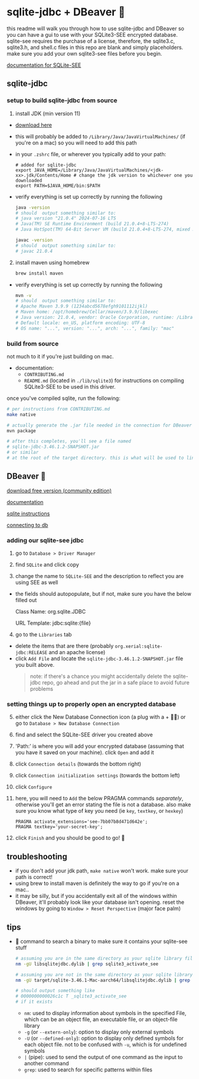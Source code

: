 # sqlite-jdbc + DBeaver 🦫
this readme will walk you through how to use sqlite-jdbc and DBeaver so you can have a gui to use with your SQLite3-SEE encrypted database. sqlite-see requires the purchase of a license, therefore, the sqlite3.c, sqlite3.h, and shell.c files in this repo are blank and simply placeholders. make sure you add your own sqlite3-see files before you begin.

[documentation for SQLite-SEE](https://www.sqlite.org/see/doc/release/www/readme.wiki)

## sqlite-jdbc

### setup to build sqlite-jdbc from source

1. install JDK (min version 11)

  - [download here](https://www.oracle.com/java/technologies/downloads/)
  - this will probably be added to `/Library/Java/JavaVirtualMachines/` (if you're on a mac) so you will need to add this path
  - in your `.zshrc` file, or wherever you typically add to your path:
      ```
      # added for sqlite-jdbc
      export JAVA_HOME=/Library/Java/JavaVirtualMachines/<jdk-xx>.jdk/Contents/Home # change the jdk version to whichever one you downloaded 
      export PATH=$JAVA_HOME/bin:$PATH
      ```

  - verify everything is set up correctly by running the following
      ```bash
      java -version
      # should  output something similar to:
      # java version "21.0.4" 2024-07-16 LTS
      # Java(TM) SE Runtime Environment (build 21.0.4+8-LTS-274)
      # Java HotSpot(TM) 64-Bit Server VM (build 21.0.4+8-LTS-274, mixed mode, sharing)

      javac -version
      # should  output something similar to:
      # javac 21.0.4
      ```

2. install maven using homebrew
    ```bash
    brew install maven
    ```

  - verify everything is set up correctly by running the following
     ```bash
    mvn -v
    # should  output something similar to:
    # Apache Maven 3.9.9 (1234abcd5678efgh9101112ijkl)
    # Maven home: /opt/homebrew/Cellar/maven/3.9.9/libexec
    # Java version: 21.0.4, vendor: Oracle Corporation, runtime: /Library/Java/JavaVirtualMachines/jdk-21.jdk/Contents/Home
    # Default locale: en_US, platform encoding: UTF-8
    # OS name: "...", version: "...", arch: "...", family: "mac"
    ```

### build from source

not much to it if you're just building on mac. 
  - documentation:
    - `CONTRIBUTING.md`
    - `README.md` (located in `./lib/sqlite3`) for instructions on compiling SQLite3-SEE to be used in this driver.

once you've compiled sqlite, run the following:

```bash
# per instructions from CONTRIBUTING.md
make native

# actually generate the .jar file needed in the connection for DBeaver
mvn package

# after this completes, you'll see a file named
# sqlite-jdbc-3.46.1.2-SNAPSHOT.jar
# or similar
# at the root of the target directory. this is what will be used to link to DBeaver
```


## DBeaver 🦫


[download free version (community edition)](https://dbeaver.io/download/)

[documentation](https://dbeaver.com/docs/dbeaver/)

[sqlite instructions](https://dbeaver.com/docs/dbeaver/Database-driver-SQLite/)

[connecting to db](https://dbeaver.com/docs/dbeaver/Create-Connection/)


### adding our sqlite-see jdbc

1. go to `Database > Driver Manager`

2. find `SQLite` and click copy

3. change the name to `SQLite-SEE` and the description to reflect you are using SEE as well

  - the fields should autopopulate, but if not, make sure you have the below filled out
   
    Class Name: org.sqlite.JDBC
    
    URL Template: jdbc:sqlite:{file}

4. go to the `Libraries` tab
  - delete the items that are there (probably `org.xerial:sqlite-jdbc:RELEASE` and an apache license)
  - click `Add File` and locate the `sqlite-jdbc-3.46.1.2-SNAPSHOT.jar` file you built above.
    > note: if there's a chance you might accidentally delete the sqlite-jdbc repo, go ahead and put the jar in a safe place to avoid future problems


### setting things up to properly open an encrypted database

5. either click the New Database Connection icon (a plug with a + 🔌➕) or go to `Database > New Database Connection`

6. find and select the SQLite-SEE driver you created above

7. 'Path:' is where you will add your encrypted database (assuming that you have it saved on your machine). click `Open` and add it

8. click `Connection details` (towards the bottom right)

9. click `Connection initialization settings` (towards the bottom left) 

10. click `Configure`

11. here, you will need to `Add` the below PRAGMA commands _*separately*_, otherwise you'll get an error stating the file is not a database. also make sure you know what type of key you need (ie `key`, `textkey`, or `hexkey`)

    ```
    PRAGMA activate_extensions='see-7bb07b8d471d642e';
    PRAGMA textkey='your-secret-key';
    ```
12. click `Finish` and you should be good to go! 🥳



## troubleshooting

- if you don't add your jdk path, `make native` won't work. make sure your path is correct!
- using brew to install maven is definitely the way to go if you're on a mac..
- it may be silly, but if you accidentally exit all of the windows within DBeaver, it'll probably look like your database isn't opening. reset the windows by going to `Window > Reset Perspective` (major face palm)

## tips

- 🔎 command to search a binary to make sure it contains your sqlite-see stuff

    ```bash
    # assuming you are in the same directory as your sqlite library file
    nm -gU libsqlitejdbc.dylib | grep sqlite3_activate_see

    # assuming you are not in the same directory as your sqlite library file
    nm -gU target/sqlite-3.46.1-Mac-aarch64/libsqlitejdbc.dylib | grep sqlite3_activate_see

    # should output something like
    # 0000000000026c1c T _sqlite3_activate_see
    # if it exists
    ```

  - `nm`: used to display information about symbols in the specified File, which can be an object file, an executable file, or an object-file library
  - `-g` (or `--extern-only`): option to display only external symbols
  - `-U` (or `--defined-only`): option to display only defined symbols for each object file. not to be confused with `-u`, which is for undefined symbols
  - `|` (pipe): used to send the output of one command as the input to another command
  - `grep`: used to search for specific patterns within files